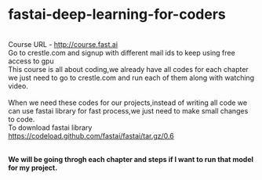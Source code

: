 # fastai-deep-learning-for-coders
<br>Course URL - <href>http://course.fast.ai
<br>Go to crestle.com and signup with different mail ids to keep using free access to gpu
<br>This course is all about coding,we already have all codes for each chapter we just need to go to crestle.com and run each of them along with watching video.</br>
<br>When we need these codes for our projects,instead of writing all code we can use fastai library for fast process,we just need to make small changes to code.
<br>To download fastai library <href>https://codeload.github.com/fastai/fastai/tar.gz/0.6</br>

<br><b>We will be going throgh each chapter and steps if I want to run that model for my project.
